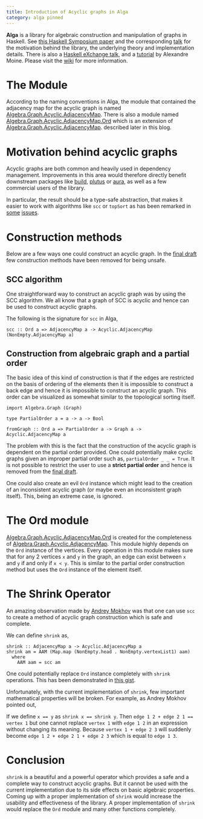 ```yaml
---
title: Introduction of Acyclic graphs in Alga
category: alga pinned
---
```


**Alga** is a library for algebraic construction and manipulation of graphs in Haskell. See
[this Haskell Symposium paper](https://github.com/snowleopard/alga-paper) and the
corresponding [talk](https://www.youtube.com/watch?v=EdQGLewU-8k) for the motivation
behind the library, the underlying theory and implementation details. There is also a
[Haskell eXchange talk](https://skillsmatter.com/skillscasts/10635-algebraic-graphs), 
and a [tutorial](https://nobrakal.github.io/alga-tutorial) by Alexandre Moine.
Please visit the [wiki](https://github.com/snowleopard/alga/wiki) for more information.

# The Module

According to the naming conventions in Alga, the module that contained
the adjacency map for the acyclic graph is named 
[Algebra.Graph.Acyclic.AdjacencyMap][Acyclic.AdjacencyMap].
There is also a module named [Algebra.Graph.Acyclic.AdjacencyMap.Ord][Acyclic.AdjacencyMap.Ord]
which is an extension of [Algebra.Graph.Acyclic.AdjacencyMap][Acyclic.AdjacencyMap].
described later in this blog.

# Motivation behind acyclic graphs

Acyclic graphs are both common and heavily used in dependency
management. Improvements in this area would therefore directly
benefit downstream packages like [build](https://github.com/snowleopard/build),
[plutus](https://github.com/input-output-hk/plutus) or
[aura](https://github.com/aurapm/aura),
as well as a few commercial users of the library.

In particular, the result should be a type-safe abstraction,
that makes it easier to work with algorithms like `scc` or `topSort`
as has been remarked in [some](https://github.com/snowleopard/alga/issues/152)
[issues](https://github.com/snowleopard/alga/issues/154).

# Construction methods

Below are a few ways one could construct an acyclic graph. In the [final draft](Acyclic.AdjacencyMap)
few construction methods have been removed for being unsafe.

## SCC algorithm

One straightforward way to construct an acyclic graph was by using
the SCC algorithm. We all know that a graph of SCC is acyclic and
hence can be used to construct acyclic graphs.

The following is the signature for `scc` in Alga,
```
scc :: Ord a => AdjacencyMap a -> Acyclic.AdjacencyMap (NonEmpty.AdjacencyMap a)
```

## Construction from algebraic graph and a partial order

The basic idea of this kind of construction is that if the edges are
restricted on the basis of ordering of the elements then it is
impossible to construct a back edge and hence it is impossible to
construct an acyclic graph. This order can be visualized as somewhat
similar to the topological sorting itself.

```
import Algebra.Graph (Graph)

type PartialOrder a = a -> a -> Bool

fromGraph :: Ord a => PartialOrder a -> Graph a -> Acyclic.AdjacencyMap a
```

The problem with this is the fact that the construction of the acyclic
graph is dependent on the partial order provided. One could potentially
make cyclic graphs given an improper partial order such as,
`partialOrder _ _ = True`. It is not possible to restrict the user to
use a **strict partial order** and hence is removed from the [final draft][Acyclic.AdjacencyMap].

One could also create an evil `Ord` instance which might lead to the
creation of an inconsistent acyclic graph (or maybe even an
inconsistent graph itself). This, being an extreme case, is ignored.

# The Ord module

[Algebra.Graph.Acyclic.AdjacencyMap.Ord][Acyclic.AdjacencyMap.Ord] is
created for the completeness of [Algebra.Graph.Acyclic.AdjacencyMap][Acyclic.AdjacencyMap].
This module highly depends on the `Ord` instance of the vertices.
Every operation in this module makes sure that for any 2 vertices
`x` and `y` in the graph, an edge can exist between `x` and `y` if
and only if `x < y`. This is similar to the partial order construction
method but uses the `Ord` instance of the element itself.


# The Shrink Operator

An amazing observation made by [Andrey Mokhov](https://github.com/snowleopard)
was that one can use `scc` to create a method of acyclic graph
construction which is safe and complete.

We can define `shrink` as,
```
shrink :: AdjacencyMap a -> Acyclic.AdjacencyMap a
shrink am = AAM (Map.map (NonEmpty.head . NonEmpty.vertexList1) aam)
  where
    AAM aam = scc am 
```

One could potentially replace `Ord` instance completely with `shrink`
operations. This has been demonstrated in [this gist](https://gist.github.com/adithyaov/bf3bf5d595bc1bb587d0aea03f1b3412).

Unfortunately, with the current implementation of `shrink`,
few important mathematical properties will be broken. 
For example, as Andrey Mokhov pointed out,

If we define `x == y` as `shrink x == shrink y`.
Then `edge 1 2 + edge 2 1 == vertex 1` but one cannot replace
`vertex 1` with `edge 1 2` in an expression without changing its
meaning. Because `vertex 1 + edge 2 3` will suddenly become 
`edge 1 2 + edge 2 1 + edge 2 3` which is equal to `edge 1 3`.

# Conclusion

`shrink` is a beautiful and a powerful operator which provides a
safe and a complete way to construct acyclic graphs. But it cannot
be used with the current implementation due to its side effects
on basic algebraic properties. Coming up with a proper implementation
of `shrink` would increase the usability and effectiveness of the
library. A proper implementation of `shrink` would replace the `Ord`
module and many other functions completely.

[Acyclic.AdjacencyMap]: https://github.com/snowleopard/alga/blob/master/src/Algebra/Graph/Acyclic/AdjacencyMap.hs
[Acyclic.AdjacencyMap.Ord]: https://github.com/snowleopard/alga/blob/master/src/Algebra/Graph/Acyclic/AdjacencyMap/Ord.hs
